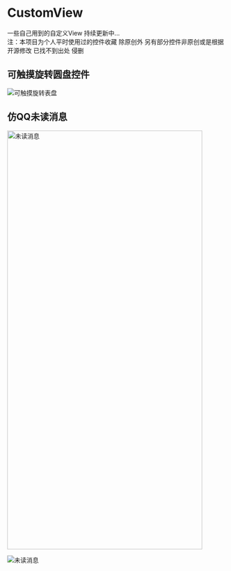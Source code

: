 # CustomView
一些自己用到的自定义View  持续更新中...  
注：本项目为个人平时使用过的控件收藏  除原创外 另有部分控件非原创或是根据开源修改 已找不到出处 侵删    
## 可触摸旋转圆盘控件  
![可触摸旋转表盘](https://github.com/chen188669/CustomView/blob/master/images/rotateOvlView.gif "可触摸旋转表盘")  
## 仿QQ未读消息  
<img src="https://github.com/chen188669/CustomView/blob/master/images/dragPointView.gif" width="448" height="960" alt="未读消息"/>  

![未读消息](https://github.com/chen188669/CustomView/blob/master/images/dragPointView.gif "未读消息")
